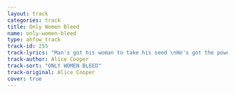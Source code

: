 ```yaml
---
layout: track
categories: track
title: Only Women Bleed
name: only-women-bleed
type: ahfow_track
track-id: 255
track-lyrics: "Man's got his woman to take his seed \nHe's got the power - oh \nShe's got the need \nShe spends her life through pleasing up her man \nShe feeds him dinner or anything she can \n\nShe cries alone at night too often \nHe smokes and drinks and don't come home at all \nOnly women bleed \nOnly women bleed \nOnly women bleed \n\nMan makes your hair gray \nHe's your life's mistake \nAll you're really lookin' for is an even break \n\nHe lies right at you \nYou know you hate this game \nHe slaps you once in a while and you live and love in pain \n\nShe cries alone at night too often \nHe smokes and drinks and don't come home at all \nOnly women bleed \nOnly women bleed \nOnly women bleed \nOnly women bleed \nOnly women bleed \nOnly women bleed \nOnly women bleed \n\nBlack eyes all of the time \nDon't spend a dime \nClean up this grime \nAnd you there down on your knees begging me please come \nWatch me bleed \n\nOnly women bleed \nOnly women bleed \nOnly women bleed \nOnly women bleed \nOnly women bleed \nOnly women bleed \nOnly women bleed"
track-author: Alice Cooper
track-sort: "ONLY WOMEN BLEED"
track-original: Alice Cooper
cover: true
---
```

